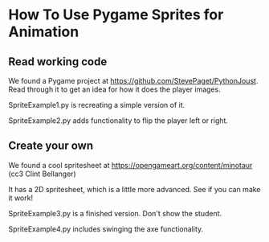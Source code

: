 # How To Use Pygame Sprites for Animation

## Read working code
We found a Pygame project at https://github.com/StevePaget/PythonJoust. Read through it to get an idea for how it does the player images.

SpriteExample1.py is recreating a simple version of it. 

SpriteExample2.py adds functionality to flip the player left or right. 

## Create your own
We found a cool spritesheet at https://opengameart.org/content/minotaur (cc3 Clint Bellanger)

It has a 2D spritesheet, which is a little more advanced. See if you can make it work!

SpriteExample3.py is a finished version. Don't show the student.

SpriteExample4.py includes swinging the axe functionality. 
